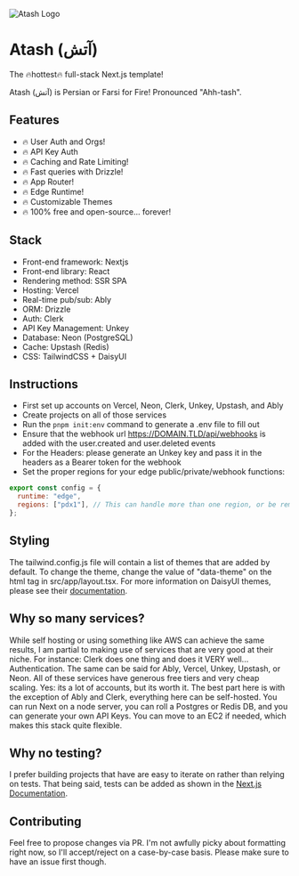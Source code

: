 ![Atash Logo](https://github.com/atridadl/Atash/assets/88056492/620d2d1a-1862-42ce-bbe3-75fb640abbf2)

# Atash (آتش)

The 🔥hottest🔥 full-stack Next.js template!

Atash (آتش) is Persian or Farsi for Fire! Pronounced "Ahh-tash".

## Features

- 🔥 User Auth and Orgs!
- 🔥 API Key Auth
- 🔥 Caching and Rate Limiting!
- 🔥 Fast queries with Drizzle!
- 🔥 App Router!
- 🔥 Edge Runtime!
- 🔥 Customizable Themes
- 🔥 100% free and open-source... forever!

## Stack

- Front-end framework: Nextjs
- Front-end library: React
- Rendering method: SSR SPA
- Hosting: Vercel
- Real-time pub/sub: Ably
- ORM: Drizzle
- Auth: Clerk
- API Key Management: Unkey
- Database: Neon (PostgreSQL)
- Cache: Upstash (Redis)
- CSS: TailwindCSS + DaisyUI

## Instructions

- First set up accounts on Vercel, Neon, Clerk, Unkey, Upstash, and Ably
- Create projects on all of those services
- Run the `pnpm init:env` command to generate a .env file to fill out
- Ensure that the webhook url https://DOMAIN.TLD/api/webhooks is added with the user.created and user.deleted events
- For the Headers: please generate an Unkey key and pass it in the headers as a Bearer token for the webhook
- Set the proper regions for your edge public/private/webhook functions:

```Javascript
export const config = {
  runtime: "edge",
  regions: ["pdx1"], // This can handle more than one region, or be removed for usage on all region!
};
```

## Styling

The tailwind.config.js file will contain a list of themes that are added by default. To change the theme, change the value of "data-theme" on the html tag in src/app/layout.tsx. For more information on DaisyUI themes, please see their [documentation](https://daisyui.com/docs/themes/).

## Why so many services?

While self hosting or using something like AWS can achieve the same results, I am partial to making use of services that are very good at their niche. For instance: Clerk does one thing and does it VERY well... Authentication. The same can be said for Ably, Vercel, Unkey, Upstash, or Neon. All of these services have generous free tiers and very cheap scaling. Yes: its a lot of accounts, but its worth it. The best part here is with the exception of Ably and Clerk, everything here can be self-hosted. You can run Next on a node server, you can roll a Postgres or Redis DB, and you can generate your own API Keys. You can move to an EC2 if needed, which makes this stack quite flexible.

## Why no testing?

I prefer building projects that have are easy to iterate on rather than relying on tests. That being said, tests can be added as shown in the [Next.js Documentation](https://nextjs.org/docs/pages/building-your-application/optimizing/testing).

## Contributing

Feel free to propose changes via PR. I'm not awfully picky about formatting right now, so I'll accept/reject on a case-by-case basis. Please make sure to have an issue first though.
